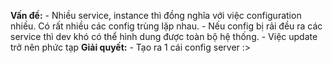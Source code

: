 **Vấn đề:** 
	- Nhiều service, instance thì đồng nghĩa với việc configuration nhiều. Có rất nhiều các config trùng lặp nhau. 
	- Nếu config bị rải đều ra các service thì dev khó có thể hình dung được toàn bộ hệ thống.
	- Việc update trở nên phức tạp
**Giải quyết:**
	- Tạo ra 1 cái config server :> 